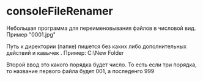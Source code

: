 # consoleFileRenamer
Небольшая программа для переименовывания файлов в числовой вид. Пример "0001.jpg"

Путь к директории (папке) пишется без каких либо дополнительных действий и кавычек . Пример: C:\New Folder

Второй ввод это какого порядка будет число. То есть если три порядка, то название первого файла будет 001, а последенго 999
